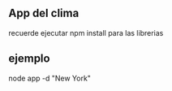  ## App del clima 

 recuerde ejecutar  npm install para las librerias

 ## ejemplo 
 node app -d "New York"